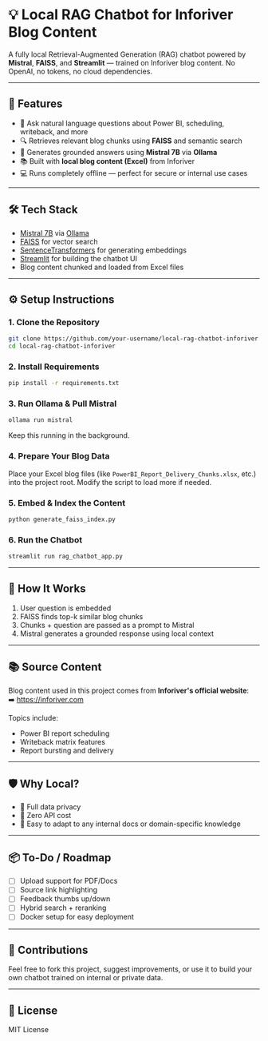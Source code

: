 # 💡 Local RAG Chatbot for Inforiver Blog Content

A fully local Retrieval-Augmented Generation (RAG) chatbot powered by **Mistral**, **FAISS**, and **Streamlit** — trained on Inforiver blog content. No OpenAI, no tokens, no cloud dependencies.

---

## 📌 Features

- 💬 Ask natural language questions about Power BI, scheduling, writeback, and more
- 🔍 Retrieves relevant blog chunks using **FAISS** and semantic search
- 🧠 Generates grounded answers using **Mistral 7B** via **Ollama**
- 📚 Built with **local blog content (Excel)** from Inforiver
- 💻 Runs completely offline — perfect for secure or internal use cases

---

## 🛠️ Tech Stack

- [Mistral 7B](https://ollama.com/library/mistral) via [Ollama](https://ollama.com)
- [FAISS](https://github.com/facebookresearch/faiss) for vector search
- [SentenceTransformers](https://www.sbert.net/) for generating embeddings
- [Streamlit](https://streamlit.io) for building the chatbot UI
- Blog content chunked and loaded from Excel files

---

## ⚙️ Setup Instructions

### 1. Clone the Repository
```bash
git clone https://github.com/your-username/local-rag-chatbot-inforiver.git
cd local-rag-chatbot-inforiver
```

### 2. Install Requirements
```bash
pip install -r requirements.txt
```

### 3. Run Ollama & Pull Mistral
```bash
ollama run mistral
```
Keep this running in the background.

### 4. Prepare Your Blog Data
Place your Excel blog files (like `PowerBI_Report_Delivery_Chunks.xlsx`, etc.) into the project root. Modify the script to load more if needed.

### 5. Embed & Index the Content
```bash
python generate_faiss_index.py
```

### 6. Run the Chatbot
```bash
streamlit run rag_chatbot_app.py
```

---

## 🧠 How It Works
1. User question is embedded
2. FAISS finds top-k similar blog chunks
3. Chunks + question are passed as a prompt to Mistral
4. Mistral generates a grounded response using local context

---

## 📚 Source Content
Blog content used in this project comes from **Inforiver's official website**:  
➡️ https://inforiver.com

Topics include:
- Power BI report scheduling
- Writeback matrix features
- Report bursting and delivery

---

## 🛡️ Why Local?
- 🔐 Full data privacy
- 💸 Zero API cost
- 🧩 Easy to adapt to any internal docs or domain-specific knowledge

---

## 📦 To-Do / Roadmap
- [ ] Upload support for PDF/Docs
- [ ] Source link highlighting
- [ ] Feedback thumbs up/down
- [ ] Hybrid search + reranking
- [ ] Docker setup for easy deployment

---

## 📣 Contributions
Feel free to fork this project, suggest improvements, or use it to build your own chatbot trained on internal or private data.

---

## 📄 License
MIT License
